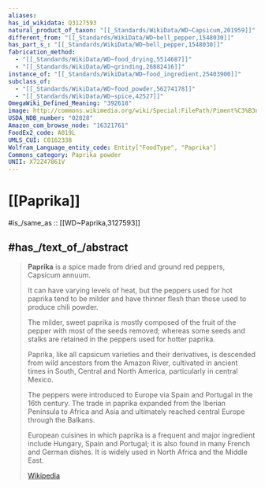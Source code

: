 ```yaml
---
aliases:
has_id_wikidata: Q3127593
natural_product_of_taxon: "[[_Standards/WikiData/WD~Capsicum,201959]]"
different_from: "[[_Standards/WikiData/WD~bell_pepper,1548030]]"
has_part_s_: "[[_Standards/WikiData/WD~bell_pepper,1548030]]"
fabrication_method:
  - "[[_Standards/WikiData/WD~food_drying,5514687]]"
  - "[[_Standards/WikiData/WD~grinding,26882416]]"
instance_of: "[[_Standards/WikiData/WD~food_ingredient,25403900]]"
subclass_of:
  - "[[_Standards/WikiData/WD~food_powder,56274178]]"
  - "[[_Standards/WikiData/WD~spice,42527]]"
OmegaWiki_Defined_Meaning: "392618"
image: http://commons.wikimedia.org/wiki/Special:FilePath/Piment%C3%B3n%20Tap%20de%20Cort%C3%AD.jpg
USDA_NDB_number: "02028"
Amazon_com_browse_node: "16321761"
FoodEx2_code: A019L
UMLS_CUI: C0162338
Wolfram_Language_entity_code: Entity["FoodType", "Paprika"]
Commons_category: Paprika powder
UNII: X72Z47861V
---
```


# [[Paprika]] 

#is_/same_as :: [[WD~Paprika,3127593]] 

## #has_/text_of_/abstract 

> **Paprika** is a spice made from dried and ground red peppers, Capsicum annuum. 
> 
> It can have varying levels of heat, 
> but the peppers used for hot paprika tend to be milder and have thinner flesh 
> than those used to produce chili powder. 
> 
> The milder, sweet paprika is mostly composed of the fruit of the pepper 
> with most of the seeds removed; 
> whereas some seeds and stalks are retained in the peppers used for hotter paprika.
>
> Paprika, like all capsicum varieties and their derivatives, 
> is descended from wild ancestors from the Amazon River, 
> cultivated in ancient times in South, Central and North America, 
> particularly in central Mexico. 
> 
> The peppers were introduced to Europe via Spain and Portugal in the 16th century. 
> The trade in paprika expanded from the Iberian Peninsula to Africa and Asia 
> and ultimately reached central Europe through the Balkans.
>
> European cuisines in which paprika is a frequent and major ingredient include 
> Hungary, Spain and Portugal; it is also found in many French and German dishes. 
> It is widely used in North Africa and the Middle East.
>
> [Wikipedia](https://en.wikipedia.org/wiki/Paprika) 

